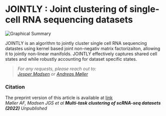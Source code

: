 # JOINTLY : Joint clustering of single-cell RNA sequencing datasets
![Graphical Summary](figs/graphical_summary.png)

JOINTLY is an algorithm to jointly cluster single cell RNA sequencing datastes using kernel based joint non-negativ matrix factorizaiton, allowing it to jointly non-linear manifolds. JOINTLY effectively captures shared cell states and while robustly accounting for dataset specific states.

> _For any requests, please reach out to: <br/>[Jesper Madsen](jgsm@imada.sdu.dk) or [Andreas Møller](andreasfm@bmb.sdu.dk)_


### Citation
The preprint version of this article is available at [link](https://doi.org/XXXXX)   <br/>
_Møller AF, Madsen JGS et al **Multi-task clustering of scRNA-seq datasets (2022)** Unpublished_  <br/>

